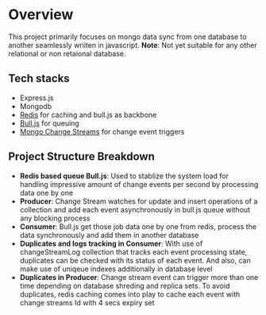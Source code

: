 # Overview

This project primarily focuses on mongo data sync from one database to another seamlessly wriiten in javascript. 
**Note**: Not yet suitable for any other relational or non retaional database. 

## Tech stacks
- Express.js
- Mongodb
- [Redis](https://github.com/redis/node-redis) for caching and bull.js as backbone
- [Bull.js](https://github.com/OptimalBits/bull) for queuing
- [Mongo Change Streams](https://www.mongodb.com/docs/manual/changeStreams/) for change event triggers

## Project Structure Breakdown
- **Redis based queue Bull.js**: Used to stablize the system load for handling impressive amount of change events per second by processing data one by one
- **Producer**: Change Stream watches for update and insert operations of a collection and add each event asynchronously in bull.js queue without any blocking process
- **Consumer**: Bull.js get those job data one by one from redis, process the data synchronously and add them in another database
- **Duplicates and logs tracking in Consumer**: With use of changeStreamLog collection that tracks each event processing state, duplicates can be checked with its status of each event. And also, can make use of uniqeue indexes additionally in database level
- **Duplicates in Producer**: Change stream event can trigger more than one time depending on database shreding and replica sets. To avoid duplicates, redis caching comes into play to cache each event with change streams Id with 4 secs expiry set



